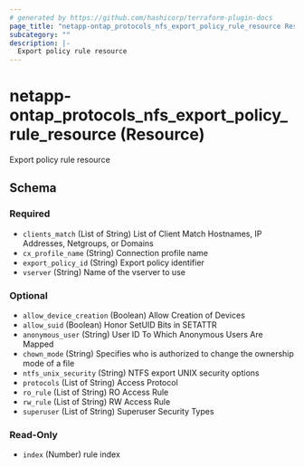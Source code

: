 ```yaml
---
# generated by https://github.com/hashicorp/terraform-plugin-docs
page_title: "netapp-ontap_protocols_nfs_export_policy_rule_resource Resource - terraform-provider-netapp-ontap"
subcategory: ""
description: |-
  Export policy rule resource
---
```


# netapp-ontap_protocols_nfs_export_policy_rule_resource (Resource)

Export policy rule resource



<!-- schema generated by tfplugindocs -->
## Schema

### Required

- `clients_match` (List of String) List of Client Match Hostnames, IP Addresses, Netgroups, or Domains
- `cx_profile_name` (String) Connection profile name
- `export_policy_id` (String) Export policy identifier
- `vserver` (String) Name of the vserver to use

### Optional

- `allow_device_creation` (Boolean) Allow Creation of Devices
- `allow_suid` (Boolean) Honor SetUID Bits in SETATTR
- `anonymous_user` (String) User ID To Which Anonymous Users Are Mapped
- `chown_mode` (String) Specifies who is authorized to change the ownership mode of a file
- `ntfs_unix_security` (String) NTFS export UNIX security options
- `protocols` (List of String) Access Protocol
- `ro_rule` (List of String) RO Access Rule
- `rw_rule` (List of String) RW Access Rule
- `superuser` (List of String) Superuser Security Types

### Read-Only

- `index` (Number) rule index


